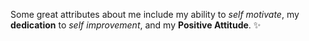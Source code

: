 Some great attributes about me include my ability to *self motivate*, my **dedication** to _self improvement_, and my __Positive Attitude__. :sparkles:
 
